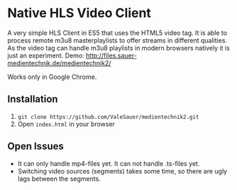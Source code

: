 # Native HLS Video Client

A very simple HLS Client in ES5 that uses the HTML5 video tag. It is able to process remote m3u8 masterplaylists to offer streams in different qualities. As the video tag can handle m3u8 playlists in modern browsers natively it is just an experiment.
Demo: http://files.sauer-medientechnik.de/medientechnik2/ 

Works only in Google Chrome.

## Installation
1. `git clone https://github.com/ValeSauer/medientechnik2.git`
2. Open `index.html` in your browser

## Open Issues
* It can only handle mp4-files yet. It can not handle .ts-files yet.
* Switching video sources (segments) takes some time, so there are ugly lags between the segments.

